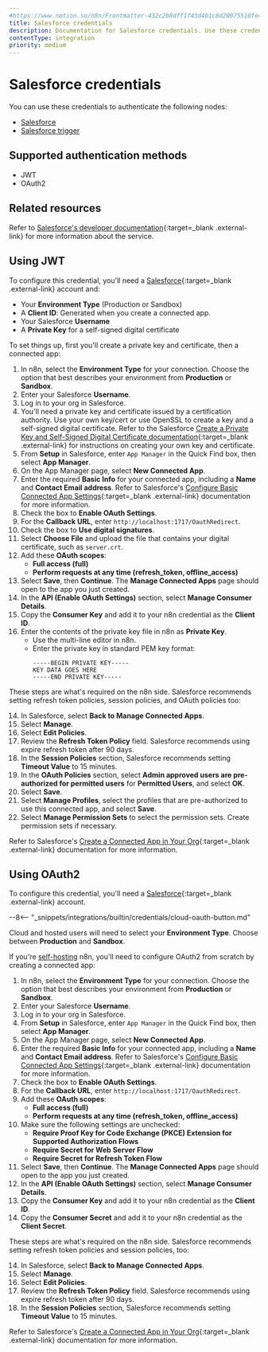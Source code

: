 ```yaml
---
#https://www.notion.so/n8n/Frontmatter-432c2b8dff1f43d4b1c8d20075510fe4
title: Salesforce credentials
description: Documentation for Salesforce credentials. Use these credentials to authenticate Salesforce in n8n, a workflow automation platform.
contentType: integration
priority: medium
---
```


# Salesforce credentials

You can use these credentials to authenticate the following nodes:

- [Salesforce](/integrations/builtin/app-nodes/n8n-nodes-base.salesforce/)
- [Salesforce trigger](/integrations/builtin/trigger-nodes/n8n-nodes-base.salesforcetrigger/)

## Supported authentication methods

- JWT
- OAuth2

## Related resources

Refer to [Salesforce's developer documentation](https://developer.salesforce.com/docs/atlas.en-us.sfdx_dev.meta/sfdx_dev/sfdx_dev_intro.htm){:target=_blank .external-link} for more information about the service.

## Using JWT

To configure this credential, you'll need a [Salesforce](https://www.salesforce.com/){:target=_blank .external-link} account and:

- Your **Environment Type** (Production or Sandbox)
- A **Client ID**: Generated when you create a connected app.
- Your Salesforce **Username**
- A **Private Key** for a self-signed digital certificate

To set things up, first you'll create a private key and certificate, then a connected app:

1. In n8n, select the **Environment Type** for your connection. Choose the option that best describes your environment from **Production** or **Sandbox**.
2. Enter your Salesforce **Username**.
1. Log in to your org in Salesforce.
2. You'll need a private key and certificate issued by a certification authority. Use your own key/cert or use OpenSSL to create a key and a self-signed digital certificate. Refer to the Salesforce [Create a Private Key and Self-Signed Digital Certificate documentation](https://developer.salesforce.com/docs/atlas.en-us.sfdx_dev.meta/sfdx_dev/sfdx_dev_auth_key_and_cert.htm){:target=_blank .external-link} for instructions on creating your own key and certificate.
3. From **Setup** in Salesforce, enter `App Manager` in the Quick Find box, then select **App Manager**.
3. On the App Manager page, select **New Connected App**.
4. Enter the required **Basic Info** for your connected app, including a **Name** and **Contact Email address**. Refer to Salesforce's [Configure Basic Connected App Settings](https://help.salesforce.com/s/articleView?id=sf.connected_app_create_basics.htm&type=5){:target=_blank .external-link} documentation for more information.
5. Check the box to **Enable OAuth Settings**.
6. For the **Callback URL**, enter `http://localhost:1717/OauthRedirect`.
7. Check the box to **Use digital signatures**.
8. Select **Choose File** and upload the file that contains your digital certificate, such as `server.crt`.
9. Add these **OAuth scopes**:
	- **Full access (full)**
	- **Perform requests at any time (refresh_token, offline_access)**
10. Select **Save**, then **Continue**. The **Manage Connected Apps** page should open to the app you just created.
11. In the **API (Enable OAuth Settings)** section, select **Manage Consumer Details**.
12. Copy the **Consumer Key** and add it to your n8n credential as the **Client ID**.
13. Enter the contents of the private key file in n8n as **Private Key**.
	- Use the multi-line editor in n8n.
	- Enter the private key in standard PEM key format:
        ```
        -----BEGIN PRIVATE KEY-----
        KEY DATA GOES HERE
        -----END PRIVATE KEY-----
        ```

These steps are what's required on the n8n side. Salesforce recommends setting refresh token policies, session policies, and OAuth policies too:

14. In Salesforce, select **Back to Manage Connected Apps**.
15. Select **Manage**.
16. Select **Edit Policies**.
17. Review the **Refresh Token Policy** field. Salesforce recommends using expire refresh token after 90 days.
18. In the **Session Policies** section, Salesforce recommends setting **Timeout Value** to 15 minutes.
19. In the **OAuth Policies** section, select **Admin approved users are pre-authorized for permitted users** for **Permitted Users**, and select **OK**.
20. Select **Save**.
21. Select **Manage Profiles**, select the profiles that are pre-authorized to use this connected app, and select **Save**.
22. Select **Manage Permission Sets** to select the permission sets. Create permission sets if necessary.

Refer to Salesforce's [Create a Connected App in Your Org](https://developer.salesforce.com/docs/atlas.en-us.sfdx_dev.meta/sfdx_dev/sfdx_dev_auth_connected_app.htm){:target=_blank .external-link} documentation for more information.


## Using OAuth2

To configure this credential, you'll need a [Salesforce](https://www.salesforce.com/){:target=_blank .external-link} account.

--8<-- "_snippets/integrations/builtin/credentials/cloud-oauth-button.md"

Cloud and hosted users will need to select your **Environment Type**. Choose between **Production** and **Sandbox**.

If you're [self-hosting](/hosting) n8n, you'll need to configure OAuth2 from scratch by creating a connected app:

1. In n8n, select the **Environment Type** for your connection. Choose the option that best describes your environment from **Production** or **Sandbox**.
2. Enter your Salesforce **Username**.
1. Log in to your org in Salesforce.
3. From **Setup** in Salesforce, enter `App Manager` in the Quick Find box, then select **App Manager**.
3. On the App Manager page, select **New Connected App**.
4. Enter the required **Basic Info** for your connected app, including a **Name** and **Contact Email address**. Refer to Salesforce's [Configure Basic Connected App Settings](https://help.salesforce.com/s/articleView?id=sf.connected_app_create_basics.htm&type=5){:target=_blank .external-link} documentation for more information.
5. Check the box to **Enable OAuth Settings**.
6. For the **Callback URL**, enter `http://localhost:1717/OauthRedirect`.
9. Add these **OAuth scopes**:
	- **Full access (full)**
	- **Perform requests at any time (refresh_token, offline_access)**
10. Make sure the following settings are unchecked:
	- **Require Proof Key for Code Exchange (PKCE) Extension for Supported Authorization Flows**
	- **Require Secret for Web Server Flow**
	- **Require Secret for Refresh Token Flow**
10. Select **Save**, then **Continue**. The **Manage Connected Apps** page should open to the app you just created.
11. In the **API (Enable OAuth Settings)** section, select **Manage Consumer Details**.
12. Copy the **Consumer Key** and add it to your n8n credential as the **Client ID**.
13. Copy the **Consumer Secret** and add it to your n8n credential as the **Client Secret**.

These steps are what's required on the n8n side. Salesforce recommends setting refresh token policies and session policies, too:

14. In Salesforce, select **Back to Manage Connected Apps**.
15. Select **Manage**.
16. Select **Edit Policies**.
17. Review the **Refresh Token Policy** field. Salesforce recommends using expire refresh token after 90 days.
18. In the **Session Policies** section, Salesforce recommends setting **Timeout Value** to 15 minutes.

Refer to Salesforce's [Create a Connected App in Your Org](https://developer.salesforce.com/docs/atlas.en-us.sfdx_dev.meta/sfdx_dev/sfdx_dev_auth_connected_app.htm){:target=_blank .external-link} documentation for more information.
